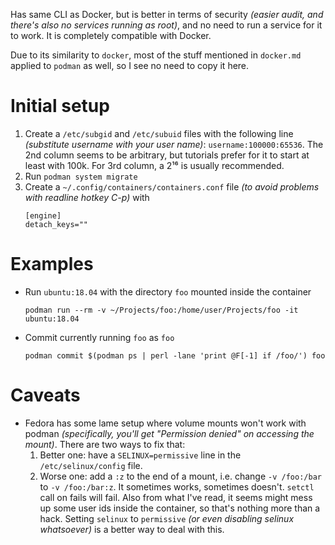 Has same CLI as Docker, but is better in terms of security *(easier audit, and there's also no services running as root)*, and no need to run a service for it to work. It is completely compatible with Docker.

Due to its similarity to `docker`, most of the stuff mentioned in `docker.md` applied to `podman` as well, so I see no need to copy it here.

# Initial setup

1. Create a `/etc/subgid` and `/etc/subuid` files with the following line *(substitute username with your user name)*: `username:100000:65536`. The 2nd column seems to be arbitrary, but tutorials prefer for it to start at least with 100k. For 3rd column, a 2¹⁶ is usually recommended.
2. Run `podman system migrate`
3. Create a `~/.config/containers/containers.conf` file *(to avoid problems with readline hotkey C-p)* with
    ```
    [engine]
    detach_keys=""
    ```

# Examples

* Run `ubuntu:18.04` with the directory `foo` mounted inside the container
    ```
    podman run --rm -v ~/Projects/foo:/home/user/Projects/foo -it ubuntu:18.04
    ```
* Commit currently running `foo` as `foo`
    ```
    podman commit $(podman ps | perl -lane 'print @F[-1] if /foo/') foo
    ```

# Caveats

* Fedora has some lame setup where volume mounts won't work with podman *(specifically, you'll get "Permission denied" on accessing the mount)*. There are two ways to fix that:
  1. Better one: have a `SELINUX=permissive` line in the `/etc/selinux/config` file.
  2. Worse one: add a `:z` to the end of a mount, i.e. change `-v /foo:/bar` to `-v /foo:/bar:z`. It sometimes works, sometimes doesn't. `setctl` call on fails will fail. Also from what I've read, it seems might mess up some user ids inside the container, so that's nothing more than a hack. Setting `selinux` to `permissive` *(or even disabling selinux whatsoever)* is a better way to deal with this.
